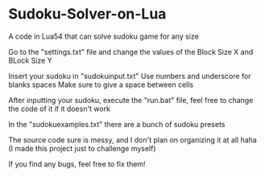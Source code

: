 # Sudoku-Solver-on-Lua
A code in Lua54 that can solve sudoku game for any size

Go to the "settings.txt" file and change the values of the Block Size X and BLock Size Y

Insert your sudoku in "sudokuinput.txt"
Use numbers and underscore for blanks spaces
Make sure to give a space between cells

After inputting your sudoku, execute the "run.bat" file, feel free to change the code of it if it doesn't work

In the "sudokuexamples.txt" there are a bunch of sudoku presets

The source code sure is messy, and I don't plan on organizing it at all haha (I made this project just to challenge myself)

If you find any bugs, feel free to fix them!
